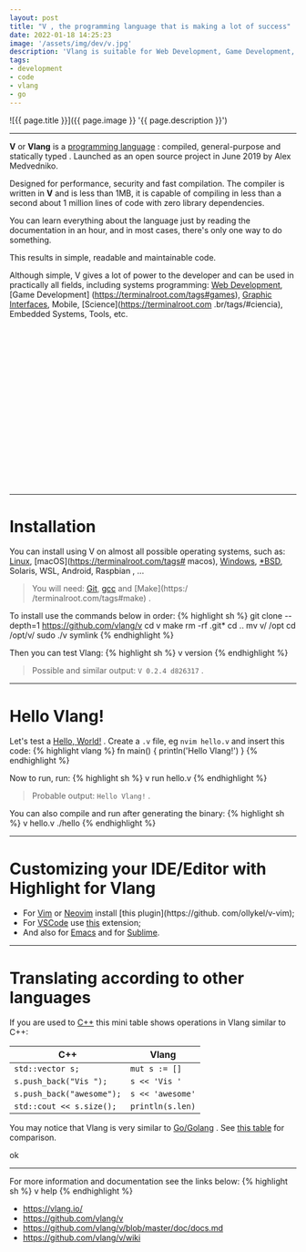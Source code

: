 ```yaml
---
layout: post
title: "V , the programming language that is making a lot of success"
date: 2022-01-18 14:25:23
image: '/assets/img/dev/v.jpg'
description: 'Vlang is suitable for Web Development, Game Development, Graphical Interfaces, Mobile, Science, Embedded Systems, Tools and etc.'
tags:
- development
- code
- vlang
- go
---
```


![{{ page.title }}]({{ page.image }} '{{ page.description }}')

---

**V** or **Vlang** is a [programming language](https://terminalroot.com/hello-world-in-25-programming-languages-proposal-docs-and-links/) : compiled, general-purpose and statically typed . Launched as an open source project in June 2019 by Alex Medvedniko.

Designed for performance, security and fast compilation. The compiler is written in **V** and is less than 1MB, it is capable of compiling in less than a second about 1 million lines of code with zero library dependencies.

You can learn everything about the language just by reading the documentation in an hour, and in most cases, there's only one way to do something.

This results in simple, readable and maintainable code.

Although simple, V gives a lot of power to the developer and can be used in practically all fields, including systems programming: [Web Development](https://terminalroot.com/tags#desenvolvimentoweb), [Game Development] (https://terminalroot.com/tags#games), [Graphic Interfaces](https://terminalroot.com/tags/#gui), Mobile, [Science](https://terminalroot.com .br/tags/#ciencia), Embedded Systems, Tools, etc.


<!-- SQUARE - GAMES ROOT -->
<script async src="//pagead2.googlesyndication.com/pagead/js/adsbygoogle.js"></script>
<ins class="adsbygoogle"
style="display:inline-block;width:336px;height:280px"
data-ad-client="ca-pub-2838251107855362"
data-ad-slot="5351066970"></ins>
<script>
(adsbygoogle = window.adsbygoogle || []).push({});
</script>

---

# Installation
You can install using V on almost all possible operating systems, such as: [Linux](https://terminalroot.com/tags#linux), [macOS](https://terminalroot.com/tags# macos), [Windows](https://terminalroot.com/tags#windows), [\*BSD](https://terminalroot.com/tags#bsd), Solaris, WSL, Android, Raspbian , ...
> You will need: [Git](https://terminalroot.com/tags#git), [gcc](https://terminalroot.com/tags#gcc) and [Make](https:/ /terminalroot.com/tags#make) .

To install use the commands below in order:
{% highlight sh %}
git clone --depth=1 https://github.com/vlang/v
cd v
make
rm -rf .git*
cd ..
mv v/ /opt
cd /opt/v/
sudo ./v symlink
{% endhighlight %}

Then you can test Vlang:
{% highlight sh %}
v version
{% endhighlight %}
> Possible and similar output: `V 0.2.4 d826317` .

---

# Hello Vlang!
Let's test a [Hello, World!](https://terminalroot.com/hello-world-in-25-programming-languages-proposal-docs-and-links/) . Create a `.v` file, eg `nvim hello.v` and insert this code:
{% highlight vlang %}
fn main() {
  println('Hello Vlang!')
}
{% endhighlight %}

Now to run, run:
{% highlight sh %}
v run hello.v
{% endhighlight %}
> Probable output: `Hello Vlang!` .

You can also compile and run after generating the binary:
{% highlight sh %}
v hello.v
./hello
{% endhighlight %}

---

# Customizing your IDE/Editor with Highlight for Vlang
+ For [Vim](https://terminalroot.com/tags#vim) or [Neovim](https://terminalroot.com/tags#neovim) install [this plugin](https://github. com/ollykel/v-vim);
+ For [VSCode](https://terminalroot.com/tags#vscode) use [this](https://marketplace.visualstudio.com/items?itemName=vlanguage.vscode-vlang) extension;
+ And also for [Emacs](https://github.com/damon-kwok/v-mode) and for [Sublime](https://github.com/elliotchance/vlang-sublime).


<!-- RECTANGLE 2 - OnParagragraph -->
<script async src="//pagead2.googlesyndication.com/pagead/js/adsbygoogle.js"></script>
<ins class="adsbygoogle"
style="display:block; text-align:center;"
data-ad-layout="in-article"
data-ad-format="fluid"
data-ad-client="ca-pub-2838251107855362"
data-ad-slot="8549252987"></ins>
<script>
(adsbygoogle = window.adsbygoogle || []).push({});
</script>

---

# Translating according to other languages
If you are used to [C++](https://terminalroot.com/tags#cpp) this mini table shows operations in Vlang similar to C++:

| C++ | Vlang |
|---|---|
| `std::vector s;` | `mut s := []` |
| `s.push_back("Vis ");` | `s << 'Vis '` |
| `s.push_back("awesome");` | `s << 'awesome'` |
| `std::cout << s.size();` | `println(s.len)` |

You may notice that Vlang is very similar to [Go/Golang](https://terminalroot.com/tags#go) . See [this table](https://github.com/vlang/v/wiki/V-for-Go-developers) for comparison.

ok

---

For more information and documentation see the links below:
{% highlight sh %}
v help
{% endhighlight %}
+ <https://vlang.io/>
+ <https://github.com/vlang/v>
+ <https://github.com/vlang/v/blob/master/doc/docs.md>
+ <https://github.com/vlang/v/wiki>


